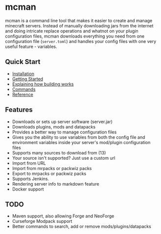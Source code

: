 # mcman

mcman is a command line tool that makes it easier to create and manage minecraft servers. Instead of manually downloading jars from the internet and doing intricate replace operations and whatnot on your plugin configuration files, mcman downloads everything you need from one configuration file (`server.toml`) and handles your config files with one very useful feature - variables.

## Quick Start

- [Installation](./installation.md)
- [Getting Started](./tutorials/getting-started.md)
- [Explaining how building works](./tutorials/building.md)
- [Commands](./commands)
- [Reference](./reference/server.toml.md)

## Features

- Downloads or sets up server software (server.jar)
- Downloads plugins, mods and datapacks
- Provides a better way to manage configuration files
- Gives you the ability to use variables from both the config file and environment variables inside your server's mod/plugin configuration files
- Supports many sources to download from (13)
- Your source isn't supported? Just use a custom url
- Import from URL
- Import from mrpacks or packwiz packs
- Export to mrpacks or packwiz packs
- Supports Jenkins.
- Rendering server info to markdown feature
- Docker support

## TODO

- Maven support, also allowing Forge and NeoForge
- Curseforge Modpack support
- Better commands to search, add or remove mods/plugins/datapacks
